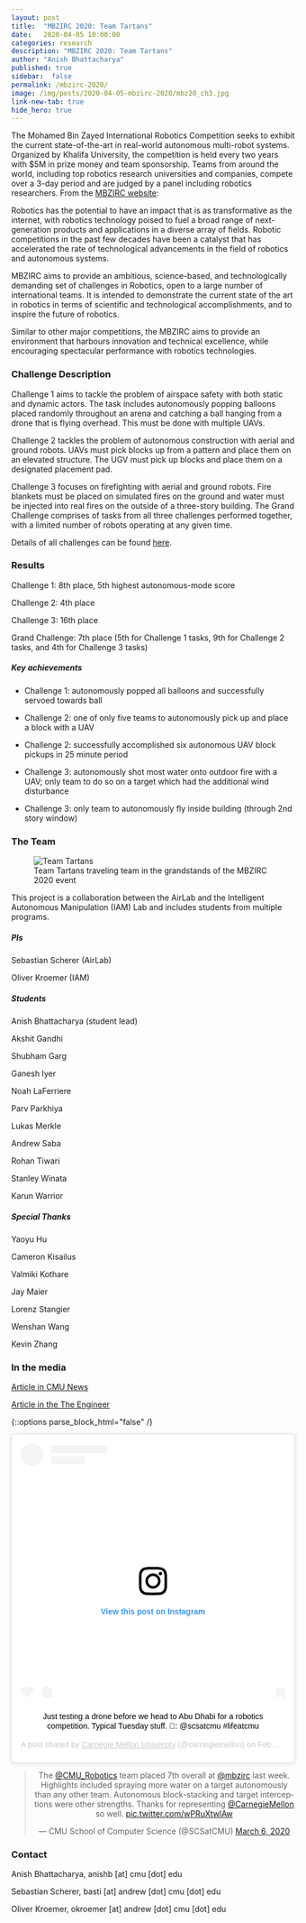 ```yaml
---
layout: post
title:  "MBZIRC 2020: Team Tartans"
date:   2020-04-05 10:00:00
categories: research
description: "MBZIRC 2020: Team Tartans"
author: "Anish Bhattacharya"
published: true
sidebar:  false
permalink: /mbzirc-2020/
image: /img/posts/2020-04-05-mbzirc-2020/mbz20_ch3.jpg
link-new-tab: true
hide_hero: true
---
```


The Mohamed Bin Zayed International Robotics Competition seeks to exhibit the current state-of-the-art in real-world autonomous multi-robot systems. Organized by Khalifa University, the competition is held every two years with $5M in prize money and team sponsorship. Teams from around the world, including top robotics research universities and companies, compete over a 3-day period and are judged by a panel including robotics researchers. From the [MBZIRC website](http://www.mbzirc.com):
>
Robotics has the potential to have an impact that is as transformative as the internet, with robotics technology poised to fuel a broad range of next-generation products and applications in a diverse array of fields. Robotic competitions in the past few decades have been a catalyst that has accelerated the rate of technological advancements in the field of robotics and autonomous systems.
>
MBZIRC aims to provide an ambitious, science-based, and technologically demanding set of challenges in Robotics, open to a large number of international teams. It is intended to demonstrate the current state of the art in robotics in terms of scientific and technological accomplishments, and to inspire the future of robotics.
>
Similar to other major competitions, the MBZIRC aims to provide an environment that harbours innovation and technical excellence, while encouraging spectacular performance with robotics technologies.

### Challenge Description
Challenge 1 aims to tackle the problem of airspace safety with both static and dynamic actors. The task includes autonomously popping balloons placed randomly throughout an arena and catching a ball hanging from a drone that is flying overhead. This must be done with multiple UAVs.

Challenge 2 tackles the problem of autonomous construction with aerial and ground robots. UAVs must pick blocks up from a pattern and place them on an elevated structure. The UGV must pick up blocks and place them on a designated placement pad.

Challenge 3 focuses on firefighting with aerial and ground robots. Fire blankets must be placed on simulated fires on the ground and water must be injected into real fires on the outside of a three-story building.
The Grand Challenge comprises of tasks from all three challenges performed together, with a limited number of robots operating at any given time.

Details of all challenges can be found [here](http://www.mbzirc.com/challenge/2020).

### Results
Challenge 1: 8th place, 5th highest autonomous-mode score

Challenge 2: 4th place

Challenge 3: 16th place

Grand Challenge: 7th place (5th for Challenge 1 tasks, 9th for Challenge 2 tasks, and 4th for Challenge 3 tasks)

##### Key achievements
* Challenge 1: autonomously popped all balloons and successfully servoed towards ball

* Challenge 2: one of only five teams to autonomously pick up and place a block with a UAV

* Challenge 2: successfully accomplished six autonomous UAV block pickups in 25 minute period

* Challenge 3: autonomously shot most water onto outdoor fire with a UAV; only team to do so on a target which had the additional wind disturbance

* Challenge 3: only team to autonomously fly inside building (through 2nd story window)


### The Team
<figure>
 <img src="/img/posts/2020-04-05-mbzirc-2020/mbz20_team.jpg" alt="Team Tartans" />
 <figcaption>
 Team Tartans traveling team in the grandstands of the MBZIRC 2020 event
 </figcaption>
</figure>

This project is a collaboration between the AirLab and the Intelligent Autonomous Manipulation (IAM) Lab and includes students from multiple programs.

##### PIs
Sebastian Scherer (AirLab)

Oliver Kroemer (IAM)

##### Students
Anish Bhattacharya (student lead)

Akshit Gandhi

Shubham Garg

Ganesh Iyer

Noah LaFerriere

Parv Parkhiya

Lukas Merkle

Andrew Saba

Rohan Tiwari

Stanley Winata

Karun Warrior

##### Special Thanks
Yaoyu Hu

Cameron Kisailus

Valmiki Kothare

Jay Maier

Lorenz Stangier

Wenshan Wang

Kevin Zhang

### In the media
[Article in CMU News](https://www.cmu.edu/news/stories/archives/2020/february/abu-dhabi-robotics-challenge.html)

[Article in the The Engineer](https://www.theengineer.co.uk/mbzirc-cmu-robotics/)

{::options parse_block_html="false" /}

<div align="center">

<blockquote class="instagram-media" data-instgrm-captioned data-instgrm-permalink="https://www.instagram.com/p/B8tzU53nro2/?utm_source=ig_embed&amp;utm_campaign=loading" data-instgrm-version="12" style=" background:#FFF; border:0; border-radius:3px; box-shadow:0 0 1px 0 rgba(0,0,0,0.5),0 1px 10px 0 rgba(0,0,0,0.15); margin: 1px; max-width:540px; min-width:326px; padding:0; width:99.375%; width:-webkit-calc(100% - 2px); width:calc(100% - 2px);"><div style="padding:16px;"> <a href="https://www.instagram.com/p/B8tzU53nro2/?utm_source=ig_embed&amp;utm_campaign=loading" style=" background:#FFFFFF; line-height:0; padding:0 0; text-align:center; text-decoration:none; width:100%;" target="_blank"> <div style=" display: flex; flex-direction: row; align-items: center;"> <div style="background-color: #F4F4F4; border-radius: 50%; flex-grow: 0; height: 40px; margin-right: 14px; width: 40px;"></div> <div style="display: flex; flex-direction: column; flex-grow: 1; justify-content: center;"> <div style=" background-color: #F4F4F4; border-radius: 4px; flex-grow: 0; height: 14px; margin-bottom: 6px; width: 100px;"></div> <div style=" background-color: #F4F4F4; border-radius: 4px; flex-grow: 0; height: 14px; width: 60px;"></div></div></div><div style="padding: 19% 0;"></div> <div style="display:block; height:50px; margin:0 auto 12px; width:50px;"><svg width="50px" height="50px" viewBox="0 0 60 60" version="1.1" xmlns="https://www.w3.org/2000/svg" xmlns:xlink="https://www.w3.org/1999/xlink"><g stroke="none" stroke-width="1" fill="none" fill-rule="evenodd"><g transform="translate(-511.000000, -20.000000)" fill="#000000"><g><path d="M556.869,30.41 C554.814,30.41 553.148,32.076 553.148,34.131 C553.148,36.186 554.814,37.852 556.869,37.852 C558.924,37.852 560.59,36.186 560.59,34.131 C560.59,32.076 558.924,30.41 556.869,30.41 M541,60.657 C535.114,60.657 530.342,55.887 530.342,50 C530.342,44.114 535.114,39.342 541,39.342 C546.887,39.342 551.658,44.114 551.658,50 C551.658,55.887 546.887,60.657 541,60.657 M541,33.886 C532.1,33.886 524.886,41.1 524.886,50 C524.886,58.899 532.1,66.113 541,66.113 C549.9,66.113 557.115,58.899 557.115,50 C557.115,41.1 549.9,33.886 541,33.886 M565.378,62.101 C565.244,65.022 564.756,66.606 564.346,67.663 C563.803,69.06 563.154,70.057 562.106,71.106 C561.058,72.155 560.06,72.803 558.662,73.347 C557.607,73.757 556.021,74.244 553.102,74.378 C549.944,74.521 548.997,74.552 541,74.552 C533.003,74.552 532.056,74.521 528.898,74.378 C525.979,74.244 524.393,73.757 523.338,73.347 C521.94,72.803 520.942,72.155 519.894,71.106 C518.846,70.057 518.197,69.06 517.654,67.663 C517.244,66.606 516.755,65.022 516.623,62.101 C516.479,58.943 516.448,57.996 516.448,50 C516.448,42.003 516.479,41.056 516.623,37.899 C516.755,34.978 517.244,33.391 517.654,32.338 C518.197,30.938 518.846,29.942 519.894,28.894 C520.942,27.846 521.94,27.196 523.338,26.654 C524.393,26.244 525.979,25.756 528.898,25.623 C532.057,25.479 533.004,25.448 541,25.448 C548.997,25.448 549.943,25.479 553.102,25.623 C556.021,25.756 557.607,26.244 558.662,26.654 C560.06,27.196 561.058,27.846 562.106,28.894 C563.154,29.942 563.803,30.938 564.346,32.338 C564.756,33.391 565.244,34.978 565.378,37.899 C565.522,41.056 565.552,42.003 565.552,50 C565.552,57.996 565.522,58.943 565.378,62.101 M570.82,37.631 C570.674,34.438 570.167,32.258 569.425,30.349 C568.659,28.377 567.633,26.702 565.965,25.035 C564.297,23.368 562.623,22.342 560.652,21.575 C558.743,20.834 556.562,20.326 553.369,20.18 C550.169,20.033 549.148,20 541,20 C532.853,20 531.831,20.033 528.631,20.18 C525.438,20.326 523.257,20.834 521.349,21.575 C519.376,22.342 517.703,23.368 516.035,25.035 C514.368,26.702 513.342,28.377 512.574,30.349 C511.834,32.258 511.326,34.438 511.181,37.631 C511.035,40.831 511,41.851 511,50 C511,58.147 511.035,59.17 511.181,62.369 C511.326,65.562 511.834,67.743 512.574,69.651 C513.342,71.625 514.368,73.296 516.035,74.965 C517.703,76.634 519.376,77.658 521.349,78.425 C523.257,79.167 525.438,79.673 528.631,79.82 C531.831,79.965 532.853,80.001 541,80.001 C549.148,80.001 550.169,79.965 553.369,79.82 C556.562,79.673 558.743,79.167 560.652,78.425 C562.623,77.658 564.297,76.634 565.965,74.965 C567.633,73.296 568.659,71.625 569.425,69.651 C570.167,67.743 570.674,65.562 570.82,62.369 C570.966,59.17 571,58.147 571,50 C571,41.851 570.966,40.831 570.82,37.631"></path></g></g></g></svg></div><div style="padding-top: 8px;"> <div style=" color:#3897f0; font-family:Arial,sans-serif; font-size:14px; font-style:normal; font-weight:550; line-height:18px;"> View this post on Instagram</div></div><div style="padding: 12.5% 0;"></div> <div style="display: flex; flex-direction: row; margin-bottom: 14px; align-items: center;"><div> <div style="background-color: #F4F4F4; border-radius: 50%; height: 12.5px; width: 12.5px; transform: translateX(0px) translateY(7px);"></div> <div style="background-color: #F4F4F4; height: 12.5px; transform: rotate(-45deg) translateX(3px) translateY(1px); width: 12.5px; flex-grow: 0; margin-right: 14px; margin-left: 2px;"></div> <div style="background-color: #F4F4F4; border-radius: 50%; height: 12.5px; width: 12.5px; transform: translateX(9px) translateY(-18px);"></div></div><div style="margin-left: 8px;"> <div style=" background-color: #F4F4F4; border-radius: 50%; flex-grow: 0; height: 20px; width: 20px;"></div> <div style=" width: 0; height: 0; border-top: 2px solid transparent; border-left: 6px solid #f4f4f4; border-bottom: 2px solid transparent; transform: translateX(16px) translateY(-4px) rotate(30deg)"></div></div><div style="margin-left: auto;"> <div style=" width: 0px; border-top: 8px solid #F4F4F4; border-right: 8px solid transparent; transform: translateY(16px);"></div> <div style=" background-color: #F4F4F4; flex-grow: 0; height: 12px; width: 16px; transform: translateY(-4px);"></div> <div style=" width: 0; height: 0; border-top: 8px solid #F4F4F4; border-left: 8px solid transparent; transform: translateY(-4px) translateX(8px);"></div></div></div></a> <p style=" margin:8px 0 0 0; padding:0 4px;"> <a href="https://www.instagram.com/p/B8tzU53nro2/?utm_source=ig_embed&amp;utm_campaign=loading" style=" color:#000; font-family:Arial,sans-serif; font-size:14px; font-style:normal; font-weight:normal; line-height:17px; text-decoration:none; word-wrap:break-word;" target="_blank">Just testing a drone before we head to Abu Dhabi for a robotics competition. Typical Tuesday stuff. 📸: @scsatcmu #lifeatcmu</a></p> <p style=" color:#c9c8cd; font-family:Arial,sans-serif; font-size:14px; line-height:17px; margin-bottom:0; margin-top:8px; overflow:hidden; padding:8px 0 7px; text-align:center; text-overflow:ellipsis; white-space:nowrap;">A post shared by <a href="https://www.instagram.com/carnegiemellon/?utm_source=ig_embed&amp;utm_campaign=loading" style=" color:#c9c8cd; font-family:Arial,sans-serif; font-size:14px; font-style:normal; font-weight:normal; line-height:17px;" target="_blank"> Carnegie Mellon University</a> (@carnegiemellon) on <time style=" font-family:Arial,sans-serif; font-size:14px; line-height:17px;" datetime="2020-02-18T16:54:13+00:00">Feb 18, 2020 at 8:54am PST</time></p></div></blockquote> <script async src="//www.instagram.com/embed.js"></script>
</div>

<center>

<blockquote class="twitter-tweet"><p lang="en" dir="ltr">The <a href="https://twitter.com/CMU_Robotics?ref_src=twsrc%5Etfw">@CMU_Robotics</a> team placed 7th overall at <a href="https://twitter.com/mbzirc?ref_src=twsrc%5Etfw">@mbzirc</a> last week. Highlights included spraying more water on a target autonomously than any other team. Autonomous block-stacking and target interceptions were other strengths. Thanks for representing <a href="https://twitter.com/CarnegieMellon?ref_src=twsrc%5Etfw">@CarnegieMellon</a> so well. <a href="https://t.co/wPRuXtwlAw">pic.twitter.com/wPRuXtwlAw</a></p>&mdash; CMU School of Computer Science (@SCSatCMU) <a href="https://twitter.com/SCSatCMU/status/1235958064458518529?ref_src=twsrc%5Etfw">March 6, 2020</a></blockquote> <script async src="https://platform.twitter.com/widgets.js" charset="utf-8"></script>
</center>

### Contact

Anish Bhattacharya, anishb [at] cmu [dot] edu

Sebastian Scherer, basti [at] andrew [dot] cmu [dot] edu

Oliver Kroemer, okroemer [at] andrew [dot] cmu [dot] edu

